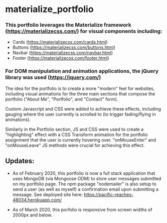 # materialize_portfolio

### This portfolio leverages the Materialize framework (https://materializecss.com/) for visual components including:

- Cards (https://materializecss.com/cards.html)
- Buttons (https://materializecss.com/buttons.html)
- Navbar (https://materializecss.com/navbar.html)
- Footer (https://materializecss.com/footer.html)

### For DOM manipulation and animation applications, the jQuery library was used (https://jquery.com/)

The idea for the portfolio is to create a more "modern" feel for websites, including visual animations for the three main sections that compose the portfolio ("About Me", "Portfolio", and "Contact" form).  

Custom Javascript and CSS were added to achieve these effects, including gauging where the user currently is scrolled to (to trigger fading/flying in animations).  

Similarly in the Portfolio section, JS and CSS were used to create a "highlighting" effect with a CSS Transform animation for the portfolio assignment that the user is currently hovering over.  "onMouseEnter" and "onMouseLeave" JS methods were crucial for achieving this effect.  

## Updates:

- As of February 2020, this portfolio is now a full stack application that uses MongoDB (via Mongoose ODM) to store user messages submitted on my portfolio page.  The npm package "nodemailer" is also setup to send a user (as well as myself) a confirmation email upon submitting a message.  See deployed site here: https://pacific-reaches-48034.herokuapp.com/

- As of March 2020, this porfolio is responsive from screen widths of 2000px and below.
